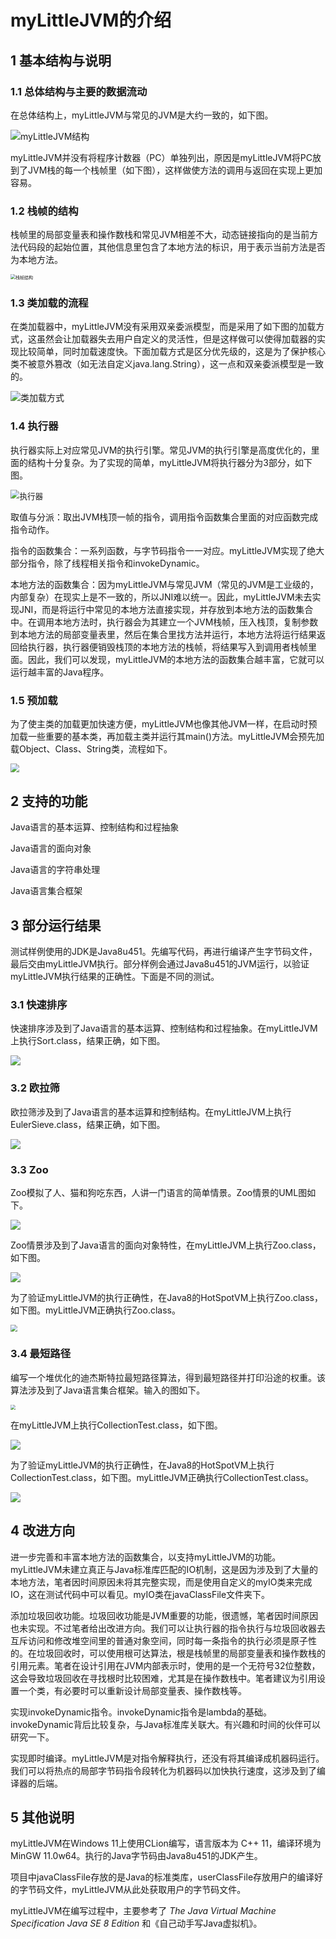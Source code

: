 # myLittleJVM的介绍

## 1 基本结构与说明

### 1.1 总体结构与主要的数据流动

在总体结构上，myLittleJVM与常见的JVM是大约一致的，如下图。

<img src="readMePic\architecture.png" alt="myLittleJVM结构" title="myLittleJVM结构"/>

myLittleJVM并没有将程序计数器（PC）单独列出，原因是myLittleJVM将PC放到了JVM栈的每一个栈帧里（如下图），这样做使方法的调用与返回在实现上更加容易。

### 1.2 栈帧的结构

栈帧里的局部变量表和操作数栈和常见JVM相差不大，动态链接指向的是当前方法代码段的起始位置，其他信息里包含了本地方法的标识，用于表示当前方法是否为本地方法。

<img src="readMePic\stack_frame.png" alt="栈帧结构" title="栈帧结构" style="zoom:50%;" />

### 1.3 类加载的流程

在类加载器中，myLittleJVM没有采用双亲委派模型，而是采用了如下图的加载方式，这虽然会让加载器失去用户自定义的灵活性，但是这样做可以使得加载器的实现比较简单，同时加载速度快。下面加载方式是区分优先级的，这是为了保护核心类不被意外篡改（如无法自定义java.lang.String），这一点和双亲委派模型是一致的。

<img src="readMePic\classload_process.png" alt="类加载方式" title="类加载方式" />

### 1.4 执行器

执行器实际上对应常见JVM的执行引擎。常见JVM的执行引擎是高度优化的，里面的结构十分复杂。为了实现的简单，myLittleJVM将执行器分为3部分，如下图。

<img src="readMePic\executor.png" alt="执行器" style="zoom:90%;" title="执行器"/>

取值与分派：取出JVM栈顶一帧的指令，调用指令函数集合里面的对应函数完成指令动作。

指令的函数集合：一系列函数，与字节码指令一一对应。myLittleJVM实现了绝大部分指令，除了线程相关指令和invokeDynamic。

本地方法的函数集合：因为myLittleJVM与常见JVM（常见的JVM是工业级的，内部复杂）在现实上是不一致的，所以JNI难以统一。因此，myLittleJVM未去实现JNI，而是将运行中常见的本地方法直接实现，并存放到本地方法的函数集合中。在调用本地方法时，执行器会为其建立一个JVM栈帧，压入栈顶，复制参数到本地方法的局部变量表里，然后在集合里找方法并运行，本地方法将运行结果返回给执行器，执行器便销毁栈顶的本地方法的栈帧，将结果写入到调用者栈帧里面。因此，我们可以发现，myLittleJVM的本地方法的函数集合越丰富，它就可以运行越丰富的Java程序。

### 1.5 预加载

为了使主类的加载更加快速方便，myLittleJVM也像其他JVM一样，在启动时预加载一些重要的基本类，再加载主类并运行其main()方法。myLittleJVM会预先加载Object、Class、String类，流程如下。

<img src="readMePic\baseClassLoad.png" style="zoom:90%;" />

## 2 支持的功能

Java语言的基本运算、控制结构和过程抽象

Java语言的面向对象

Java语言的字符串处理

Java语言集合框架

## 3 部分运行结果

测试样例使用的JDK是Java8u451。先编写代码，再进行编译产生字节码文件，最后交由myLittleJVM执行。部分样例会通过Java8u451的JVM运行，以验证myLittleJVM执行结果的正确性。下面是不同的测试。

### 3.1 快速排序

快速排序涉及到了Java语言的基本运算、控制结构和过程抽象。在myLittleJVM上执行Sort.class，结果正确，如下图。

![](readMePic\myLittleJVM_fastSort.png)

### 3.2 欧拉筛

欧拉筛涉及到了Java语言的基本运算和控制结构。在myLittleJVM上执行EulerSieve.class，结果正确，如下图。

![](readMePic\myLittleJVM_EulerSieve.png)

### 3.3 Zoo

Zoo模拟了人、猫和狗吃东西，人讲一门语言的简单情景。Zoo情景的UML图如下。

![](readMePic\Zoo.png)

Zoo情景涉及到了Java语言的面向对象特性，在myLittleJVM上执行Zoo.class，如下图。

![](readMePic\myLittleJVM_Zoo.png)

为了验证myLittleJVM的执行正确性，在Java8的HotSpotVM上执行Zoo.class，如下图。myLittleJVM正确执行Zoo.class。

<img src="readMePic\HotSpotVM_Zoo.png" style="zoom:66%;" />

### 3.4 最短路径

编写一个堆优化的迪杰斯特拉最短路径算法，得到最短路径并打印沿途的权重。该算法涉及到了Java语言集合框架。输入的图如下。

<img src="readMePic\graph.png" style="zoom:50%;" />

在myLittleJVM上执行CollectionTest.class，如下图。

![](readMePic\myLittleJVM_graph.png)

为了验证myLittleJVM的执行正确性，在Java8的HotSpotVM上执行CollectionTest.class，如下图。myLittleJVM正确执行CollectionTest.class。

![](readMePic\HotSpotVM_graph.png)

## 4 改进方向

进一步完善和丰富本地方法的函数集合，以支持myLittleJVM的功能。myLittleJVM未建立真正与Java标准库匹配的IO机制，这是因为涉及到了大量的本地方法，笔者因时间原因未将其完整实现，而是使用自定义的myIO类来完成IO，这在测试代码中可以看见。myIO类在javaClassFile文件夹下。

添加垃圾回收功能。垃圾回收功能是JVM重要的功能，很遗憾，笔者因时间原因也未实现。不过笔者给出改进方向。我们可以让执行器的指令执行与垃圾回收器去互斥访问和修改堆空间里的普通对象空间，同时每一条指令的执行必须是原子性的。在垃圾回收时，可以使用根可达算法，根是栈帧里的局部变量表和操作数栈的引用元素。笔者在设计引用在JVM内部表示时，使用的是一个无符号32位整数，这会导致垃圾回收在寻找根时比较困难，尤其是在操作数栈中。笔者建议为引用设置一个类，有必要时可以重新设计局部变量表、操作数栈等。

实现invokeDynamic指令。invokeDynamic指令是lambda的基础。invokeDynamic背后比较复杂，与Java标准库关联大。有兴趣和时间的伙伴可以研究一下。

实现即时编译。myLittleJVM是对指令解释执行，还没有将其编译成机器码运行。我们可以将热点的局部字节码指令段转化为机器码以加快执行速度，这涉及到了编译器的后端。

## 5 其他说明

myLittleJVM在Windows 11上使用CLion编写，语言版本为 C++ 11，编译环境为MinGW 11.0w64。执行的Java字节码由Java8u451的JDK产生。

项目中javaClassFile存放的是Java的标准类库，userClassFile存放用户的编译好的字节码文件，myLittleJVM从此处获取用户的字节码文件。

myLittleJVM在编写过程中，主要参考了 *The Java Virtual Machine Specification Java SE 8 Edition* 和《自己动手写Java虚拟机》。

